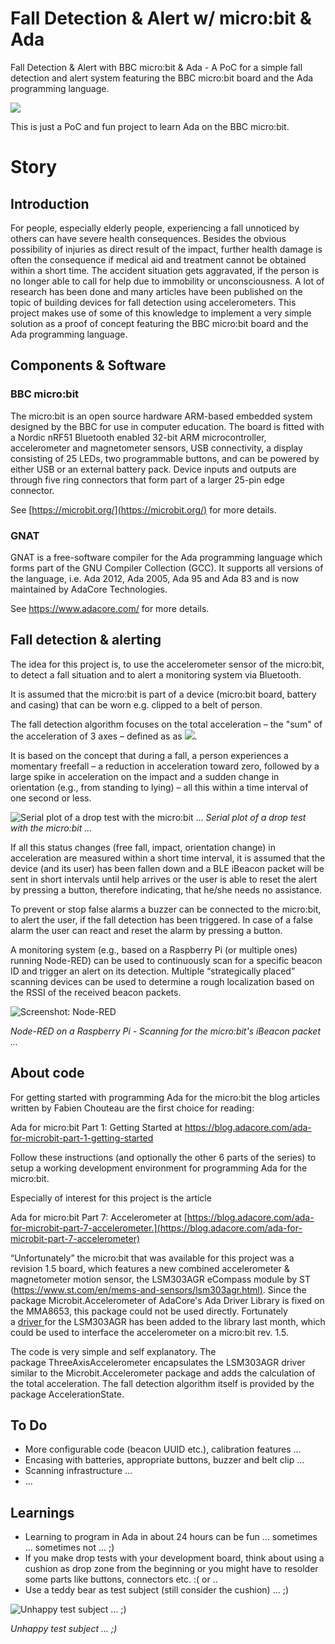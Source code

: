 # Fall Detection & Alert w/ micro:bit & Ada
Fall Detection & Alert with BBC micro:bit & Ada - A PoC for a simple fall detection and alert system featuring the BBC micro:bit board and the Ada programming language.

![](media/cover.png)

This is just a PoC and fun project to learn Ada on the BBC micro:bit.

Story
=====

Introduction
------------

For people, especially elderly people, experiencing a fall unnoticed by
others can have severe health consequences. Besides the obvious
possibility of injuries as direct result of the impact, further health
damage is often the consequence if medical aid and treatment cannot be
obtained within a short time. The accident situation gets aggravated, if
the person is no longer able to call for help due to immobility or
unconsciousness. A lot of research has been done and many articles have
been published on the topic of building devices for fall detection using
accelerometers. This project makes use of some of this knowledge to
implement a very simple solution as a proof of concept featuring the BBC
micro:bit board and the Ada programming language.

Components & Software
---------------------

### BBC micro:bit

The micro:bit is an open source hardware ARM-based embedded system
designed by the BBC for use in computer education. The board is fitted
with a Nordic nRF51 Bluetooth enabled 32-bit ARM microcontroller,
accelerometer and magnetometer sensors, USB connectivity, a display
consisting of 25 LEDs, two programmable buttons, and can be powered by
either USB or an external battery pack. Device inputs and outputs are
through five ring connectors that form part of a larger 25-pin edge
connector.

See [https://microbit.org/](https://microbit.org/) for more details.

### GNAT

GNAT is a free-software compiler for the Ada programming language which
forms part of the GNU Compiler Collection (GCC). It supports all
versions of the language, i.e. Ada 2012, Ada 2005, Ada 95 and Ada 83 and
is now maintained by AdaCore Technologies.

See <https://www.adacore.com/> for more details.

Fall detection & alerting
-------------------------

The idea for this project is, to use the accelerometer sensor of the
micro:bit, to detect a fall situation and to alert a monitoring system
via Bluetooth.

It is assumed that the micro:bit is part of a device (micro:bit board,
battery and casing) that can be worn e.g. clipped to a belt of person.

The fall detection algorithm focuses on the total acceleration – the
"sum" of the acceleration of 3 axes – defined as as
![](media/equation.png).

It is based on the concept that during a fall, a person experiences a
momentary freefall – a reduction in acceleration toward zero, followed
by a large spike in acceleration on the impact and a sudden change in
orientation (e.g., from standing to lying) – all this within a time
interval of one second or less.

![Serial plot of a drop test with the micro:bit ...](media/plot.jpg)
_Serial plot of a drop test with the micro:bit ..._

If all this status changes (free fall, impact, orientation change) in
acceleration are measured within a short time interval, it is assumed
that the device (and its user) has been fallen down and a BLE iBeacon
packet will be sent in short intervals until help arrives or the user is
able to reset the alert by pressing a button, therefore indicating, that
he/she needs no assistance.

To prevent or stop false alarms a buzzer can be connected to the
micro:bit, to alert the user, if the fall detection has been triggered.
In case of a false alarm the user can react and reset the alarm by
pressing a button.

A monitoring system (e.g., based on a Raspberry Pi (or multiple ones)
running Node-RED) can be used to continuously scan for a specific beacon
ID and trigger an alert on its detection. Multiple “strategically
placed” scanning devices can be used to determine a rough localization
based on the RSSI of the received beacon packets.

![Screenshot: Node-RED](media/screenshot.png)

_Node-RED on a Raspberry Pi - Scanning for the micro:bit's iBeacon packet ..._

About code
----------

For getting started with programming Ada for the micro:bit the blog
articles written by Fabien Chouteau are the first choice for reading:

Ada for micro:bit Part 1: Getting Started
at <https://blog.adacore.com/ada-for-microbit-part-1-getting-started>

Follow these instructions (and optionally the other 6 parts of the
series) to setup a working development environment for programming Ada
for the micro:bit.

Especially of interest for this project is the article

Ada for micro:bit Part 7: Accelerometer
at [https://blog.adacore.com/ada-for-microbit-part-7-accelerometer.](https://blog.adacore.com/ada-for-microbit-part-7-accelerometer)

“Unfortunately” the micro:bit that was available for this project was a
revision 1.5 board, which features a new combined accelerometer &
magnetometer motion sensor, the LSM303AGR eCompass module by ST
([https://www.st.com/en/mems-and-sensors/lsm303agr.html)](https://www.st.com/en/mems-and-sensors/lsm303agr.html).
Since the package Microbit.Accelerometer of AdaCore's Ada Driver Library
is fixed on the MMA8653, this package could not be used directly.
Fortunately
a [driver ](https://github.com/AdaCore/Ada_Drivers_Library/tree/master/components/src/motion/lsm303agr)for
the LSM303AGR has been added to the library last month, which could be
used to interface the accelerometer on a micro:bit rev. 1.5.

The code is very simple and self explanatory. The
package ThreeAxisAccelerometer encapsulates the LSM303AGR driver similar
to the Microbit.Accelerometer package and adds the calculation of the
total acceleration. The fall detection algorithm itself is provided by
the package AccelerationState.

To Do
-----

-   More configurable code (beacon UUID etc.), calibration features ...
-   Encasing with batteries, appropriate buttons, buzzer and belt
    clip ...
-   Scanning infrastructure ...
-   ...

Learnings
---------

-   Learning to program in Ada in about 24 hours can be fun ...
    sometimes ... sometimes not ... ;)
-   If you make drop tests with your development board, think about
    using a cushion as drop zone from the beginning or you might have to
    resolder some parts like buttons, connectors etc. :( or ..
-   Use a teddy bear as test subject (still consider the cushion) ... ;)

![Unhappy test subject ... ;)](media/bear.jpg)

_Unhappy test subject ... ;)_
